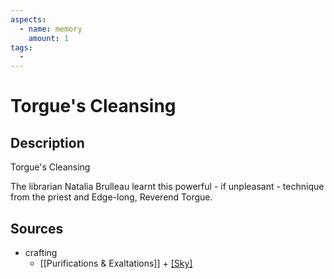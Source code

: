 ```yaml
---
aspects: 
  - name: memory
    amount: 1
tags:
  - 
---
```


# Torgue's Cleansing

## Description
Torgue's Cleansing

The librarian Natalia Brulleau learnt this powerful - if unpleasant - technique from the priest and Edge-long, Reverend Torgue.
## Sources
- crafting 
	- [[Purifications & Exaltations]] + [[Sky]](5)